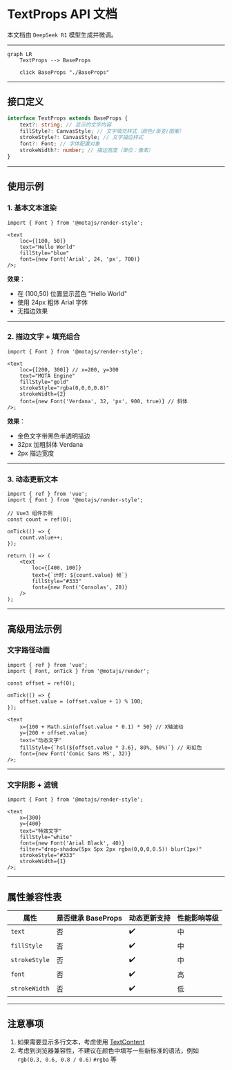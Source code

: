 # TextProps API 文档

本文档由 `DeepSeek R1` 模型生成并微调。

---

```mermaid
graph LR
    TextProps --> BaseProps

    click BaseProps "./BaseProps"
```

---

## 接口定义

```typescript
interface TextProps extends BaseProps {
    text?: string; // 显示的文字内容
    fillStyle?: CanvasStyle; // 文字填充样式（颜色/渐变/图案）
    strokeStyle?: CanvasStyle; // 文字描边样式
    font?: Font; // 字体配置对象
    strokeWidth?: number; // 描边宽度（单位：像素）
}
```

---

## 使用示例

### 1. 基本文本渲染

```tsx
import { Font } from '@motajs/render-style';

<text
    loc={[100, 50]}
    text="Hello World"
    fillStyle="blue"
    font={new Font('Arial', 24, 'px', 700)}
/>;
```

**效果**：

-   在 (100,50) 位置显示蓝色 "Hello World"
-   使用 24px 粗体 Arial 字体
-   无描边效果

---

### 2. 描边文字 + 填充组合

```tsx
import { Font } from '@motajs/render-style';

<text
    loc={[200, 300]} // x=200, y=300
    text="MOTA Engine"
    fillStyle="gold"
    strokeStyle="rgba(0,0,0,0.8)"
    strokeWidth={2}
    font={new Font('Verdana', 32, 'px', 900, true)} // 斜体
/>;
```

**效果**：

-   金色文字带黑色半透明描边
-   32px 加粗斜体 Verdana
-   2px 描边宽度

---

### 3. 动态更新文本

```tsx
import { ref } from 'vue';
import { Font } from '@motajs/render-style';

// Vue3 组件示例
const count = ref(0);

onTick(() => {
    count.value++;
});

return () => (
    <text
        loc={[400, 100]}
        text={`计时: ${count.value} 帧`}
        fillStyle="#333"
        font={new Font('Consolas', 28)}
    />
);
```

---

## 高级用法示例

### 文字路径动画

```tsx
import { ref } from 'vue';
import { Font, onTick } from '@motajs/render';

const offset = ref(0);

onTick(() => {
    offset.value = (offset.value + 1) % 100;
});

<text
    x={100 + Math.sin(offset.value * 0.1) * 50} // X轴波动
    y={200 + offset.value}
    text="动态文字"
    fillStyle={`hsl(${offset.value * 3.6}, 80%, 50%)`} // 彩虹色
    font={new Font('Comic Sans MS', 32)}
/>;
```

---

### 文字阴影 + 滤镜

```tsx
import { Font } from '@motajs/render-style';

<text
    x={300}
    y={400}
    text="特效文字"
    fillStyle="white"
    font={new Font('Arial Black', 40)}
    filter="drop-shadow(5px 5px 2px rgba(0,0,0,0.5)) blur(1px)"
    strokeStyle="#333"
    strokeWidth={1}
/>;
```

---

## 属性兼容性表

| 属性          | 是否继承 BaseProps | 动态更新支持 | 性能影响等级 |
| ------------- | ------------------ | ------------ | ------------ |
| `text`        | 否                 | ✔️           | 中           |
| `fillStyle`   | 否                 | ✔️           | 中           |
| `strokeStyle` | 否                 | ✔️           | 中           |
| `font`        | 否                 | ✔️           | 高           |
| `strokeWidth` | 否                 | ✔️           | 低           |

---

## 注意事项

1. 如果需要显示多行文本，考虑使用 [TextContent](../user-client-modules/TextContent.md)
2. 考虑到浏览器兼容性，不建议在颜色中填写一些新标准的语法，例如 `rgb(0.3, 0.6, 0.8 / 0.6)` `#rgba` 等
